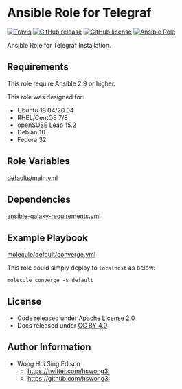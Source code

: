 # Ansible Role for Telegraf

[![Travis](https://img.shields.io/travis/com/alvistack/ansible-role-telegraf.svg)](https://travis-ci.com/alvistack/ansible-role-telegraf)
[![GitHub release](https://img.shields.io/github/release/alvistack/ansible-role-telegraf.svg)](https://github.com/alvistack/ansible-role-telegraf)
[![GitHub license](https://img.shields.io/github/license/alvistack/ansible-role-telegraf.svg)](https://github.com/alvistack/ansible-role-telegraf/blob/master/LICENSE)
[![Ansible Role](https://img.shields.io/badge/galaxy-alvistack.telegraf-blue.svg)](https://galaxy.ansible.com/alvistack/telegraf)

Ansible Role for Telegraf Installation.

## Requirements

This role require Ansible 2.9 or higher.

This role was designed for:

  - Ubuntu 18.04/20.04
  - RHEL/CentOS 7/8
  - openSUSE Leap 15.2
  - Debian 10
  - Fedora 32

## Role Variables

[defaults/main.yml](defaults/main.yml)

## Dependencies

[ansible-galaxy-requirements.yml](ansible-galaxy-requirements.yml)

## Example Playbook

[molecule/default/converge.yml](molecule/default/converge.yml)

This role could simply deploy to `localhost` as below:

    molecule converge -s default

## License

  - Code released under [Apache License 2.0](LICENSE)
  - Docs released under [CC BY 4.0](http://creativecommons.org/licenses/by/4.0/)

## Author Information

  - Wong Hoi Sing Edison
      - <https://twitter.com/hswong3i>
      - <https://github.com/hswong3i>
